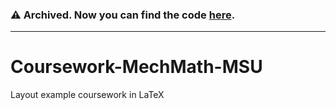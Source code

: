 ### :warning: Archived. Now you can find the code [here](https://github.com/yeswell/articles/tree/master/msu/coursework-mechmath).

---
# Coursework-MechMath-MSU
Layout example coursework in LaTeX
